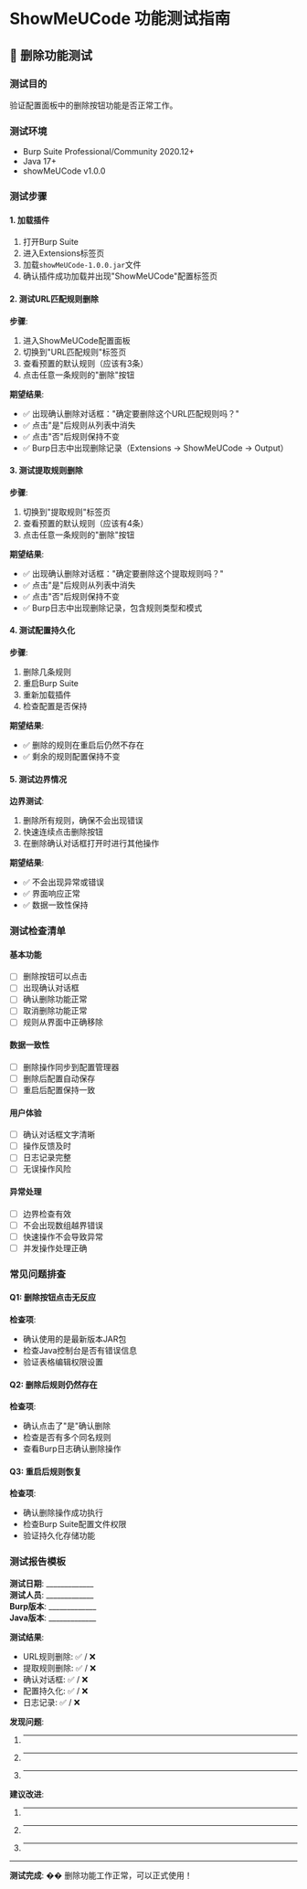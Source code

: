 # ShowMeUCode 功能测试指南

## 🔧 删除功能测试

### 测试目的
验证配置面板中的删除按钮功能是否正常工作。

### 测试环境
- Burp Suite Professional/Community 2020.12+
- Java 17+
- showMeUCode v1.0.0

### 测试步骤

#### 1. 加载插件
1. 打开Burp Suite
2. 进入Extensions标签页
3. 加载`showMeUCode-1.0.0.jar`文件
4. 确认插件成功加载并出现"ShowMeUCode"配置标签页

#### 2. 测试URL匹配规则删除

**步骤**:
1. 进入ShowMeUCode配置面板
2. 切换到"URL匹配规则"标签页
3. 查看预置的默认规则（应该有3条）
4. 点击任意一条规则的"删除"按钮

**期望结果**:
- ✅ 出现确认删除对话框："确定要删除这个URL匹配规则吗？"
- ✅ 点击"是"后规则从列表中消失
- ✅ 点击"否"后规则保持不变
- ✅ Burp日志中出现删除记录（Extensions → ShowMeUCode → Output）

#### 3. 测试提取规则删除

**步骤**:
1. 切换到"提取规则"标签页
2. 查看预置的默认规则（应该有4条）
3. 点击任意一条规则的"删除"按钮

**期望结果**:
- ✅ 出现确认删除对话框："确定要删除这个提取规则吗？"
- ✅ 点击"是"后规则从列表中消失
- ✅ 点击"否"后规则保持不变
- ✅ Burp日志中出现删除记录，包含规则类型和模式

#### 4. 测试配置持久化

**步骤**:
1. 删除几条规则
2. 重启Burp Suite
3. 重新加载插件
4. 检查配置是否保持

**期望结果**:
- ✅ 删除的规则在重启后仍然不存在
- ✅ 剩余的规则配置保持不变

#### 5. 测试边界情况

**边界测试**:
1. 删除所有规则，确保不会出现错误
2. 快速连续点击删除按钮
3. 在删除确认对话框打开时进行其他操作

**期望结果**:
- ✅ 不会出现异常或错误
- ✅ 界面响应正常
- ✅ 数据一致性保持

### 测试检查清单

#### 基本功能
- [ ] 删除按钮可以点击
- [ ] 出现确认对话框
- [ ] 确认删除功能正常
- [ ] 取消删除功能正常
- [ ] 规则从界面中正确移除

#### 数据一致性
- [ ] 删除操作同步到配置管理器
- [ ] 删除后配置自动保存
- [ ] 重启后配置保持一致

#### 用户体验
- [ ] 确认对话框文字清晰
- [ ] 操作反馈及时
- [ ] 日志记录完整
- [ ] 无误操作风险

#### 异常处理
- [ ] 边界检查有效
- [ ] 不会出现数组越界错误
- [ ] 快速操作不会导致异常
- [ ] 并发操作处理正确

### 常见问题排查

#### Q1: 删除按钮点击无反应
**检查项**:
- 确认使用的是最新版本JAR包
- 检查Java控制台是否有错误信息
- 验证表格编辑权限设置

#### Q2: 删除后规则仍然存在
**检查项**:
- 确认点击了"是"确认删除
- 检查是否有多个同名规则
- 查看Burp日志确认删除操作

#### Q3: 重启后规则恢复
**检查项**:
- 确认删除操作成功执行
- 检查Burp Suite配置文件权限
- 验证持久化存储功能

### 测试报告模板

**测试日期**: _____________  
**测试人员**: _____________  
**Burp版本**: _____________  
**Java版本**: _____________  

**测试结果**:
- URL规则删除: ✅ / ❌
- 提取规则删除: ✅ / ❌
- 确认对话框: ✅ / ❌
- 配置持久化: ✅ / ❌
- 日志记录: ✅ / ❌

**发现问题**:
1. ________________________________
2. ________________________________
3. ________________________________

**建议改进**:
1. ________________________________
2. ________________________________
3. ________________________________

---

**测试完成**: �� 删除功能工作正常，可以正式使用！ 